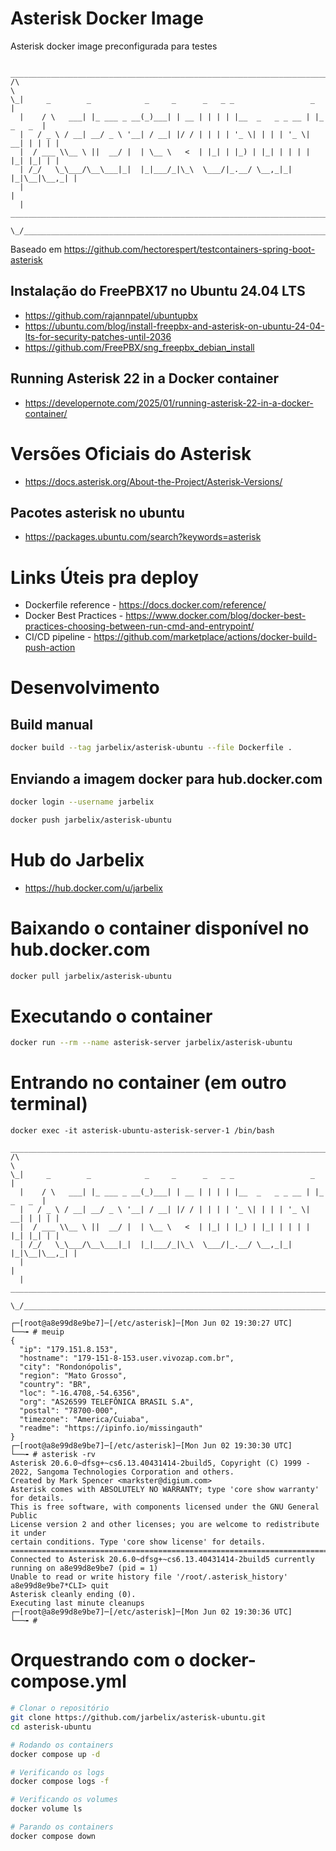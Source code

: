 # Asterisk Docker Image

Asterisk docker image preconfigurada para testes

```
  _____________________________________________________________________________
/\                                                                            \
\_|     _        _            _     _      _   _ _                 _          |
  |    / \   ___| |_ ___ _ __(_)___| | __ | | | | |__  _   _ _ __ | |_ _   _  |
  |   / _ \ / __| __/ _ \ '__| / __| |/ / | | | | '_ \| | | | '_ \| __| | | | |
  |  / ___ \\__ \ ||  __/ |  | \__ \   <  | |_| | |_) | |_| | | | | |_| |_| | |
  | /_/   \_\___/\__\___|_|  |_|___/_|\_\  \___/|_.__/ \__,_|_| |_|\__|\__,_| |
  |                                                                           |
  |   ________________________________________________________________________|_
   \_/__________________________________________________________________________/

```

Baseado em https://github.com/hectorespert/testcontainers-spring-boot-asterisk

## Instalação do FreePBX17 no Ubuntu 24.04 LTS

* https://github.com/rajannpatel/ubuntupbx
* https://ubuntu.com/blog/install-freepbx-and-asterisk-on-ubuntu-24-04-lts-for-security-patches-until-2036
* https://github.com/FreePBX/sng_freepbx_debian_install

## Running Asterisk 22 in a Docker container

* https://developernote.com/2025/01/running-asterisk-22-in-a-docker-container/

# Versões Oficiais do Asterisk

* https://docs.asterisk.org/About-the-Project/Asterisk-Versions/

## Pacotes asterisk no ubuntu

* https://packages.ubuntu.com/search?keywords=asterisk

# Links Úteis pra deploy

* Dockerfile reference - https://docs.docker.com/reference/ 
* Docker Best Practices - https://www.docker.com/blog/docker-best-practices-choosing-between-run-cmd-and-entrypoint/
* CI/CD pipeline - https://github.com/marketplace/actions/docker-build-push-action
# Desenvolvimento

## Build manual

```bash
docker build --tag jarbelix/asterisk-ubuntu --file Dockerfile .
```

## Enviando a imagem docker para hub.docker.com

```bash
docker login --username jarbelix

docker push jarbelix/asterisk-ubuntu
```

# Hub do Jarbelix

* https://hub.docker.com/u/jarbelix

# Baixando o container disponível no hub.docker.com

```bash
docker pull jarbelix/asterisk-ubuntu
```

# Executando o container

```bash
docker run --rm --name asterisk-server jarbelix/asterisk-ubuntu
```

# Entrando no container (em outro terminal)
```
docker exec -it asterisk-ubuntu-asterisk-server-1 /bin/bash
  _____________________________________________________________________________
/\                                                                            \
\_|     _        _            _     _      _   _ _                 _          |
  |    / \   ___| |_ ___ _ __(_)___| | __ | | | | |__  _   _ _ __ | |_ _   _  |
  |   / _ \ / __| __/ _ \ '__| / __| |/ / | | | | '_ \| | | | '_ \| __| | | | |
  |  / ___ \\__ \ ||  __/ |  | \__ \   <  | |_| | |_) | |_| | | | | |_| |_| | |
  | /_/   \_\___/\__\___|_|  |_|___/_|\_\  \___/|_.__/ \__,_|_| |_|\__|\__,_| |
  |                                                                           |
  |   ________________________________________________________________________|_
   \_/__________________________________________________________________________/

┌─[root@a8e99d8e9be7]─[/etc/asterisk]─[Mon Jun 02 19:30:27 UTC]
└──╼ # meuip
{
  "ip": "179.151.8.153",
  "hostname": "179-151-8-153.user.vivozap.com.br",
  "city": "Rondonópolis",
  "region": "Mato Grosso",
  "country": "BR",
  "loc": "-16.4708,-54.6356",
  "org": "AS26599 TELEFÔNICA BRASIL S.A",
  "postal": "78700-000",
  "timezone": "America/Cuiaba",
  "readme": "https://ipinfo.io/missingauth"
}
┌─[root@a8e99d8e9be7]─[/etc/asterisk]─[Mon Jun 02 19:30:30 UTC]
└──╼ # asterisk -rv
Asterisk 20.6.0~dfsg+~cs6.13.40431414-2build5, Copyright (C) 1999 - 2022, Sangoma Technologies Corporation and others.
Created by Mark Spencer <markster@digium.com>
Asterisk comes with ABSOLUTELY NO WARRANTY; type 'core show warranty' for details.
This is free software, with components licensed under the GNU General Public
License version 2 and other licenses; you are welcome to redistribute it under
certain conditions. Type 'core show license' for details.
=========================================================================
Connected to Asterisk 20.6.0~dfsg+~cs6.13.40431414-2build5 currently running on a8e99d8e9be7 (pid = 1)
Unable to read or write history file '/root/.asterisk_history'
a8e99d8e9be7*CLI> quit
Asterisk cleanly ending (0).
Executing last minute cleanups
┌─[root@a8e99d8e9be7]─[/etc/asterisk]─[Mon Jun 02 19:30:36 UTC]
└──╼ #
```

# Orquestrando com o docker-compose.yml
```bash
# Clonar o repositório
git clone https://github.com/jarbelix/asterisk-ubuntu.git
cd asterisk-ubuntu

# Rodando os containers
docker compose up -d

# Verificando os logs
docker compose logs -f

# Verificando os volumes
docker volume ls

# Parando os containers
docker compose down

```
